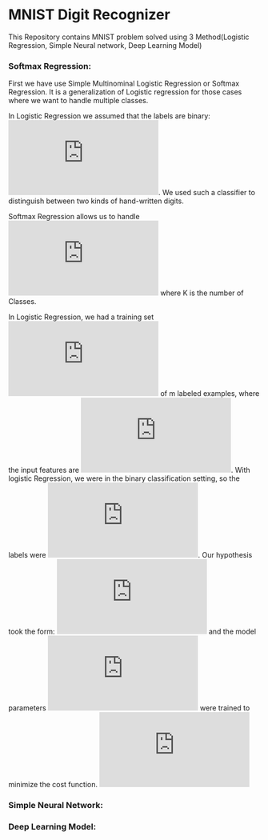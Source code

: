 # MNIST Digit Recognizer
This Repository contains MNIST problem solved using 3 Method(Logistic Regression, Simple Neural network, Deep Learning Model)

### Softmax Regression:
First we have use Simple Multinominal Logistic Regression or Softmax Regression.
It is a generalization of Logistic regression for those cases where we want to handle multiple classes.

In Logistic Regression we assumed that the labels are binary: ![](https://latex.codecogs.com/gif.latex?y%5E%7B%28i%29%7D%20%5Cin%20%5C%7B0%2C1%5C%7D). We used such a classifier to distinguish between two kinds of hand-written digits.

Softmax Regression allows us to handle ![](https://latex.codecogs.com/gif.latex?y%5E%7B%28i%29%7D%20%5Cin%20%5C%7B1%2C%5Cldots%2CK%5C%7D) where K is the number of Classes.

In Logistic Regression, we had a training set ![](https://latex.codecogs.com/gif.latex?%5C%7B%20%28x%5E%7B%281%29%7D%2C%20y%5E%7B%281%29%7D%29%2C%20%5Cldots%2C%20%28x%5E%7B%28m%29%7D%2C%20y%5E%7B%28m%29%7D%29%20%5C%7D) of m labeled examples, where the input features are ![](https://latex.codecogs.com/gif.latex?x%5E%7B%28i%29%7D%20%5Cin%20%5CRe%5E%7Bn%7D). With logistic Regression, we were in the binary classification setting, so the labels were ![](https://latex.codecogs.com/gif.latex?y%5E%7B%28i%29%7D%20%5Cin%20%5C%7B0%2C1%5C%7D). 
Our hypothesis took the form:
![](https://latex.codecogs.com/gif.latex?%5Cbegin%7Balign%7D%20h_%5Ctheta%28x%29%20%3D%20%5Cfrac%7B1%7D%7B1&plus;%5Cexp%28-%5Ctheta%5E%5Ctop%20x%29%7D%2C%20%5Cend%7Balign%7D) and the model parameters 
![](https://latex.codecogs.com/gif.latex?%5Ctheta) 
were trained to minimize the cost function.
![](https://latex.codecogs.com/gif.latex?%5Cbegin%7Balign%7D%20J%28%5Ctheta%29%20%3D%20-%5Cleft%5B%20%5Csum_%7Bi%3D1%7D%5Em%20y%5E%7B%28i%29%7D%20%5Clog%20h_%5Ctheta%28x%5E%7B%28i%29%7D%29%20&plus;%20%281-y%5E%7B%28i%29%7D%29%20%5Clog%20%281-h_%5Ctheta%28x%5E%7B%28i%29%7D%29%29%20%5Cright%5D%20%5Cend%7Balign%7D)


### Simple Neural Network:

### Deep Learning Model:


